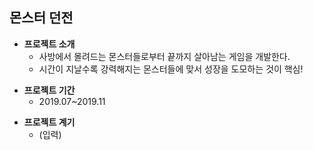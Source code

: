 ## 몬스터 던전

+ __프로젝트 소개__
  + 사방에서 몰려드는 몬스터들로부터 끝까지 살아남는 게임을 개발한다.
  + 시간이 지날수록 강력해지는 몬스터들에 맞서 성장을 도모하는 것이 핵심!

- __프로젝트 기간__
  - 2019.07~2019.11
  
+ __프로젝트 계기__
  + (입력)
